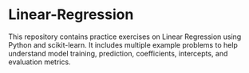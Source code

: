 # Linear-Regression
This repository contains practice exercises on Linear Regression using Python and scikit-learn. It includes multiple example problems to help understand model training, prediction, coefficients, intercepts, and evaluation metrics. 
